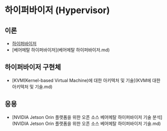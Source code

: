 # 하이퍼바이저 (Hypervisor)



## 이론



- [하이퍼바이저](하이퍼바이저.md)
- [베어메탈 하이퍼바이저](베어메탈 하이퍼바이저.md)


## 하이퍼바이저 구현체



- [KVM(Kernel-based Virtual Machine)에 대한 아키텍처 및 기술](KVM에 대한 아키텍처 및 기술.md)


## 응용



- [NVIDIA Jetson Orin 플랫폼을 위한 오픈 소스 베어메탈 하이퍼바이저 기술 분석](NVIDIA Jetson Orin 플랫폼을 위한 오픈 소스 베어메탈 하이퍼바이저 기술.md)


